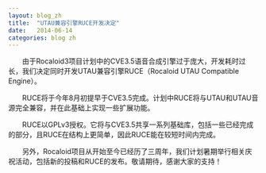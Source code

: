 ```yaml
---
layout: blog_zh
title:  "UTAU兼容引擎RUCE开发决定"
date:   2014-06-14
categories: blog zh
---
```


&emsp;&emsp;由于Rocaloid3项目计划中的CVE3.5语音合成引擎过于庞大，开发耗时过长，我们决定同时开发UTAU兼容引擎RUCE（Rocaloid UTAU Compatible Engine）。

&emsp;&emsp;RUCE将于今年8月初提早于CVE3.5完成。计划中RUCE将与UTAU和UTAU音源完全兼容，并在此基础上实现一些扩展功能。

&emsp;&emsp;RUCE以GPLv3授权。它将与CVE3.5共享一系列基础库，包括一些已经完成的部分，且RUCE在结构上更简单，因此RUCE能在较短时间内完成。

&emsp;&emsp;另外，Rocaloid项目从开始至今已经历了三周年，我们计划暑期举行相关庆祝活动，包括新的投稿和RUCE的发布。敬请期待，感谢大家的支持！

